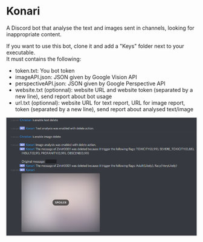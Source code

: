 # Konari
A Discord bot that analyse the text and images sent in channels, looking for inappropriate content.

If you want to use this bot, clone it and add a "Keys" folder next to your executable.<br/>
It must contains the following:
 - token.txt: You bot token
 - imageAPI.json: JSON given by Google Vision API
 - perspectiveAPI.json: JSON given by Google Perspective API
 - website.txt (optionnal): website URL and website token (separated by a new line), send report about bot usage
 - url.txt (optionnal): website URL for text report, URL for image report, token (separated by a new line), send report about analysed text/image

![Preview](Preview.png)